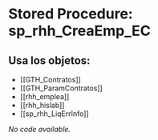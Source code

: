 # Stored Procedure: sp_rhh_CreaEmp_EC

## Usa los objetos:
- [[GTH_Contratos]]
- [[GTH_ParamContratos]]
- [[rhh_emplea]]
- [[rhh_hislab]]
- [[sp_rhh_LiqErrInfo]]

*No code available.*
